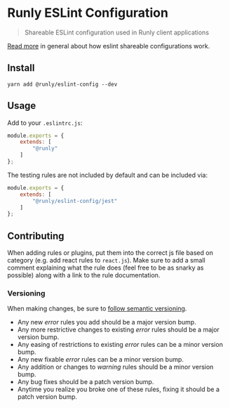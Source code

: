# Runly ESLint Configuration

> Shareable ESLint configuration used in Runly client applications

[Read more](http://eslint.org/docs/developer-guide/shareable-configs) in general about how eslint shareable configurations work.

## Install

```
yarn add @runly/eslint-config --dev
```

## Usage

Add to your `.eslintrc.js`:

```js
module.exports = {
	extends: [
		"@runly"
	]
};
```

The testing rules are not included by default and can be included via:

```js
module.exports = {
	extends: [
		"@runly/eslint-config/jest"
	]
};
```

## Contributing

When adding rules or plugins, put them into the correct js file based on category (e.g. add react rules to `react.js`). Make sure to add a small comment explaining what the rule does (feel free to be as snarky as possible) along with a link to the rule documentation.

### Versioning

When making changes, be sure to [follow semantic versioning](http://semver.org/).

* Any new _error_ rules you add should be a major version bump.
* Any more restrictive changes to existing _error_ rules should be a major version bump.
* Any easing of restrictions to existing _error_ rules can be a minor version bump.
* Any new fixable _error_ rules can be a minor version bump. 
* Any addition or changes to _warning_ rules should be a minor version bump.
* Any bug fixes should be a patch version bump.
* Anytime you realize you broke one of these rules, fixing it should be a patch version bump.
